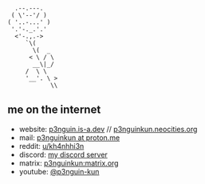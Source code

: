 ```
  .--.---.
 ( \'--'/ )
( '..-...' )
 '.'-._.'.'
  <'-.,.->
     `\(
       \(  _
      < \ / \
       __\|_/
     /  \ \
     '__'. \ >
            \\
```

## me on the internet
- website: [p3nguin.is-a.dev](https://p3nguin.is-a.dev) // [p3nguinkun.neocities.org](p3nguinkun.neocities.org)
- mail: [p3nguinkun at proton.me](mailto:p3nguinkun@proton.me)
- reddit: [u/kh4nhhi3n](https://reddit.com/u/kh4nhhi3n)
- discord: [my discord server](https://discord.gg/fxeSRbVfkK)
- matrix: [p3nguinkun:matrix.org](https://matrix.to/#/@p3nguinkun:matrix.org)
- youtube: [@p3nguin-kun](https://youtube.com/@p3nguin-kun)
